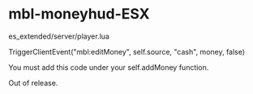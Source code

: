 # mbl-moneyhud-ESX


es_extended/server/player.lua


TriggerClientEvent("mbl:editMoney", self.source, "cash", money, false)

You must add this code under your self.addMoney function.

Out of release.
